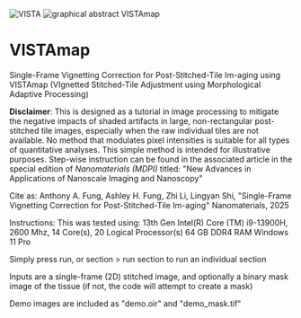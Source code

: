 ![VISTA](https://github.com/user-attachments/assets/196129ab-2399-4f74-8a4d-09d84700059d)
![graphical abstract VISTAmap](https://github.com/user-attachments/assets/5da43041-3e42-4239-91fa-5d2d2d0ec43b)

# VISTAmap
Single-Frame Vignetting Correction for Post-Stitched-Tile Im-aging using VISTAmap (VIgnetted Stitched-Tile Adjustment using Morphological Adaptive Processing)

**Disclaimer**: This is designed as a tutorial in image processing to mitigate the negative impacts of shaded artifacts in large, non-rectangular post-stitched tile images, especially when the raw individual tiles are not available. 
No method that modulates pixel intensities is suitable for all types of quantitative analyses. This simple method is intended for illustrative purposes.
Step-wise instruction can be found in the associated article in the special edition of _Nanomaterials (MDPI)_ titled: "New Advances in Applications of Nanoscale Imaging and Nanoscopy"

Cite as: Anthony A. Fung, Ashley H. Fung, Zhi Li, Lingyan Shi, "Single-Frame Vignetting Correction for Post-Stitched-Tile Im-aging" Nanomaterials, 2025 

Instructions:
This was tested using:
13th Gen Intel(R) Core (TM) i9-13900H, 2600 Mhz, 14 Core(s), 20 Logical Processor(s)
64 GB DDR4 RAM
Windows 11 Pro

Simply press run, or section > run section to run an individual section 

Inputs are a single-frame (2D) stitched image, and optionally a binary mask image of the tissue (if not, the code will attempt to create a mask)

Demo images are included as "demo.oir" and "demo_mask.tif"
